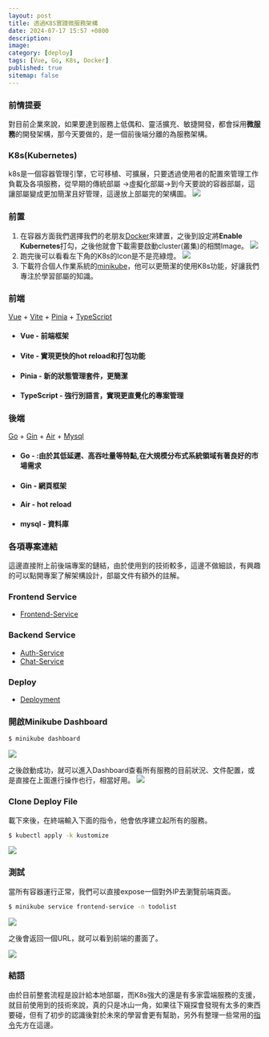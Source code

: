 ```yaml
---
layout: post
title: 透過K8S實踐微服務架構
date: 2024-07-17 15:57 +0800
description:
image:
category: [deploy]
tags: [Vue, Go, K8s, Docker]
published: true
sitemap: false
---
```

### 前情提要
對目前企業來說，如果要達到服務上低偶和、靈活擴充、敏捷開發，都會採用**微服務**的開發架構，那今天要做的，是一個前後端分離的為服務架構。

### K8s(Kubernetes)
k8s是一個容器管理引擎，它可移植、可擴展，只要透過使用者的配置來管理工作負載及各項服務，從早期的傳統部屬 &rarr;虛擬化部屬&rarr;到今天要說的容器部屬，這讓部屬變成更加簡潔且好管理，這邊放上部屬完的架構圖。
  ![](/assets/img/post/2024-0717/p6.png)



### 前置
1. 在容器方面我們選擇我們的老朋友[Docker](https://www.docker.com/)來建置，之後到設定將**Enable Kubernetes**打勾，之後他就會下載需要啟動cluster(叢集)的相關Image。
  ![](/assets/img/post/2024-0717/p0.png)
2. 跑完後可以看看左下角的K8s的Icon是不是亮綠燈。
  ![](/assets/img/post/2024-0717/p7.png)
3. 下載符合個人作業系統的[minikube](https://minikube.sigs.k8s.io/docs/)，他可以更簡潔的使用K8s功能，好讓我們專注於學習部屬的知識。

### 前端
[Vue](https://vuejs.org/) + [Vite](https://cn.vitejs.dev/) + [Pinia](https://pinia.vuejs.org/zh/) + [TypeScript](https://www.typescriptlang.org/)

* #### Vue - 前端框架
* #### Vite - 實現更快的hot reload和打包功能
* #### Pinia - 新的狀態管理套件，更簡潔
* #### TypeScript - 強行別語言，實現更直覺化的專案管理


### 後端
[Go](https://go.dev/) + [Gin](https://github.com/gin-gonic/gin) + [Air](https://github.com/air-verse/air) + [Mysql](https://www.mysql.com/)
* #### Go - :由於其低延遲、高吞吐量等特點,在大規模分布式系統領域有著良好的市場需求
* #### Gin - 網頁框架
* #### Air - hot reload
* #### mysql - 資料庫


### 各項專案連結
這邊直接附上前後端專案的鏈結，由於使用到的技術較多，這邊不做細談，有興趣的可以點開專案了解架構設計，部屬文件有額外的註解。
### Frontend Service
* [Frontend-Service](https://gitlab.com/forme951/todolist-frontend)

### Backend Service
* [Auth-Service](https://gitlab.com/forme951/k8s-test-auth-service)
* [Chat-Service](https://gitlab.com/forme951/k8s-test-chat-service)

### Deploy
* [Deployment](https://gitlab.com/forme951/todolist-example)

### 開啟Minikube Dashboard
```sh
$ minikube dashboard
```
![](/assets/img/post/2024-0717/p2.png)


之後啟動成功，就可以進入Dashboard查看所有服務的目前狀況、文件配置，或是直接在上面進行操作也行，相當好用。
![](/assets/img/post/2024-0717/p1.png)

### Clone Deploy File
載下來後，在終端輸入下面的指令，他會依序建立起所有的服務。
```sh
$ kubectl apply -k kustomize
```
![](/assets/img/post/2024-0717/p5.png)

### 測試
當所有容器運行正常，我們可以直接expose一個對外IP去瀏覽前端頁面。
```sh
$ minikube service frontend-service -n todolist
```
![](/assets/img/post/2024-0717/p4.png)

之後會返回一個URL，就可以看到前端的畫面了。

![](/assets/img/post/2024-0717/p3.png)

### 結語
由於目前整套流程是設計給本地部屬，而K8s強大的還是有多家雲端服務的支援，就目前使用到的技術來說，真的只是冰山一角，如果往下窺探會發現有太多的東西要碰，但有了初步的認識後對於未來的學習會更有幫助，另外有整理一些常用的[指令](https://hackmd.io/@CMfDoamBSGu5uyk2nUAe8w/BJhNtt7dY)先方在這邊。